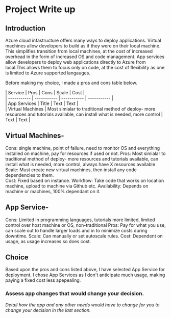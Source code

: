 # Project Write up
## Introduction
   Azure cloud infastructure offers many ways to deploy applications. Virtual machines allow developers to build as if they were on their local machine. This simplifies transition from local machines, at the cost of increased overhead in the form of increased OS and code management. App services allow developers to deploy web applications directly to Azure from local.This allows them to focus only on code, at the cost of flexibility as one is limited to Azure supported langauges. 
   
   Before making my choice, I made a pros and cons table below.  
   
| Service      | Pros | Cons | Scale | Cost |  
| ----------- | ----------- | ----------- | ----------- |  
| App Services      | Title       | Text        | Text        |  
| Virtual Machines   | Most simialar to traditional method of deploy- more resources and tutorials available, can install what is needed, more control        | Text        | Text        |  
## Virtual Machines-
Cons:  single machine, point of failure, need to monitor OS and everything installed on machine, pay for resources if used or not.
Pros: Most simialar to traditional method of deploy- more resources and tutorials available, can install what is needed, more control, always
have X resources available
Scale: Must create new virtual machines, then install any code dependencies to them.  
Cost: Fixed based on instance. 
Workflow: Take code that works on location machine, upload to machine via Github etc. 
Availability: Depends on machine or machines, 100% dependant on it.
## App Service-
Cons: Limited in programming languages, tutorials more limited, limited control over host machine or OS, non-traditional
Pros: Pay for what you use, can scale out to handle larger loads and in to minimize costs during downtime.
Scale: Can manually or set autoscale rules. 
Cost: Dependent on usage, as usage increases so does cost.  

## Choice

  Based upon the pros and cons listed above, I have selected App Service for deployment. I chose App Services as I don't anticipate much usage, making paying a fixed cost less apepealing. 
### Assess app changes that would change your decision.

*Detail how the app and any other needs would have to change for you to change your decision in the last section.* 
